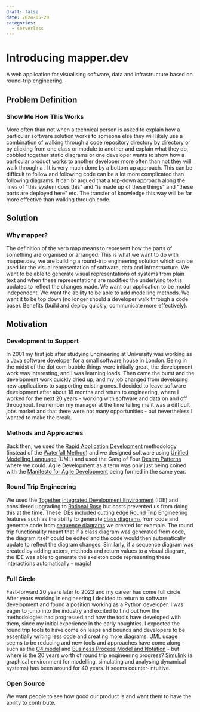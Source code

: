 ```yaml
---
draft: false
date: 2024-05-20
categories:
  - serverless
---
```


# Introducing mapper.dev

A web application for visualising software, data and infrastructure based on round-trip engineering.

<!-- more -->

## Problem Definition

### Show Me How This Works

More often than not when a technical person is asked to explain how a particular software solution works to someone else they will likely use a combination of walking through a code repository directory by directory or by clicking from one class or module to another and explain what they do, cobbled together static diagrams or one developer wants to show how a particular product works to another developer more often than not they will walk through a .  It is very much done by a bottom up approach.  This can be difficult to follow and following code can be a lot more complicated than following diagrams.  It can br argued that a top-down approach along the lines of "this system does this" and "is made up of these things" and "these parts are deployed here" etc.  The transfer of knowledge this way will be far more effective than walking through code.

## Solution

### Why mapper?

The definition of the verb map means to represent how the parts of something are organised or arranged.  This is what we want to do with mapper.dev, we are building a round-trip engineering solution which can be used for the visual representation of software, data and infrastructure.  We want to be able to generate visual representations of systems from plain text and when these representations are modified the underlying text is updated to reflect the changes made.  We want our application to be model independent.  We want the ability to be able to add modelling methods.  We want it to be top down (no longer should a developer walk through a code base).  Benefits (build and deploy quickly, communicate more effectively).

## Motivation

<!--![Bubble](./introducing-mapper/bubble.jpg){ align=left }-->

### Development to Support

In 2001 my first job after studying Engineering at University was working as a Java software developer for a small software house in London.  Being in the midst of the dot com bubble things were initially great, the development work was interesting, and I was learning loads.  Then came the burst and the development work quickly dried up, and my job changed from developing new applications to supporting existing ones.  I decided to leave software development after about 18 months and return to engineering, where I worked for the next 20 years - working with software and data on and off throughout.  I remember my manager at the time telling me it was a difficult jobs market and that there were not many opportunities - but nevertheless I wanted to make the break.

### Methods and Approaches

Back then, we used the [Rapid Application Development](https://en.wikipedia.org/wiki/Rapid_application_development) methodology (instead of the [Waterfall Method](https://en.wikipedia.org/wiki/Waterfall_model)) and we designed software using [Unified Modelling Language](https://en.wikipedia.org/wiki/Unified_Modeling_Language) (UML) and used the Gang of Four [Design Patterns](https://en.wikipedia.org/wiki/Design_Patterns) where we could.  Agile Development as a term was only just being coined with the [Manifesto for Agile Development](https://agilemanifesto.org/) being formed in the same year.

### Round Trip Engineering

We used the [Together](https://en.wikipedia.org/wiki/OpenText_Together) [Integrated Development Environment](https://en.wikipedia.org/wiki/Integrated_development_environment) (IDE) and considered upgrading to [Rational Rose](https://en.wikipedia.org/wiki/IBM_Rational_Rose) but costs prevented us from doing this at the time.  These IDEs included cutting edge [Round Trip Engineering](https://en.wikipedia.org/wiki/Round-trip_engineering) features such as the ability to generate [class diagrams](https://en.wikipedia.org/wiki/Class_diagram) from code and generate code from [sequence diagrams](https://en.wikipedia.org/wiki/Sequence_diagram) we created for example.  The round trip functionality meant that if a class diagram was generated from code, the diagram itself could be edited and the code would then automatically update to reflect the diagram changes.  Similarly, if a sequence diagram was created by adding actors, methods and return values to a visual diagram, the IDE was able to generate the skeleton code representing these interactions automatically - magic!

### Full Circle

Fast-forward 20 years later to 2023 and my career has come full circle.  After years working in engineering I decided to return to software development and found a position working as a Python developer.  I was eager to jump into the industry and excited to find out how the methodologies had progressed and how the tools have developed with them, since my initial experience in the early noughties.  I expected the round trip tools to have come on leaps and bounds and developers to be essentially writing less code and creating more diagrams.  UML usage seems to be reducing and new tools and approaches have come along - such as the [C4 model](https://c4model.com/) and [Business Process Model and Notation](https://en.wikipedia.org/wiki/Business_Process_Model_and_Notation) - but where is the 20 years worth of round trip engineering progress?  [Simulink](https://en.wikipedia.org/wiki/Simulink) (a graphical environment for modelling, simulating and analysing dynamical systems) has been around for 40 years.  It seems counter-intuitive.

### Open Source

We want people to see how good our product is and want them to have the ability to contribute.